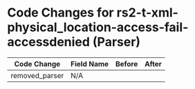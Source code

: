 # Code Changes for rs2-t-xml-physical_location-access-fail-accessdenied (Parser)

| Code Change | Field Name | Before | After |
|-------------|------------|--------|-------|
| removed_parser | N/A |  |  |